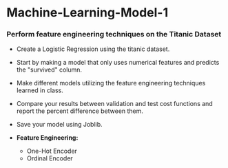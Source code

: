 # Machine-Learning-Model-1
### **Perform feature engineering techniques on the Titanic Dataset**

* Create a Logistic Regression using the titanic dataset.
* Start by making a model that only uses numerical features and predicts the "survived" column.
* Make different models utilizing the feature engineering techniques learned in class.
* Compare your results between validation and test cost functions and report the percent difference between them.
* Save your model using Joblib.

* **Feature Engineering:**
   * One-Hot Encoder
   * Ordinal Encoder
